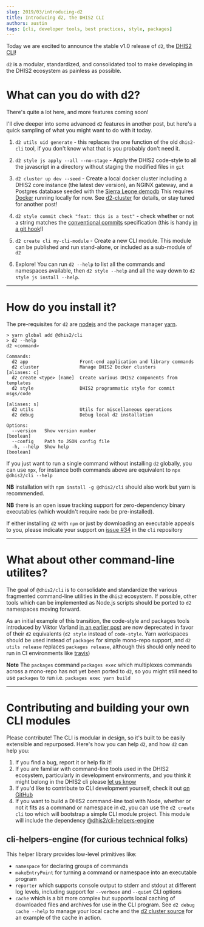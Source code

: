```yaml
---
slug: 2019/03/introducing-d2
title: Introducing d2, the DHIS2 CLI
authors: austin
tags: [cli, developer tools, best practices, style, packages]
---
```


Today we are excited to announce the stable v1.0 release of `d2`, the [DHIS2 CLI](https://www.npmjs.com/package/@dhis2/cli)!

`d2` is a modular, standardized, and consolidated tool to make developing in the DHIS2 ecosystem as painless as possible.

<!--truncate-->

# What can you do with d2?

There's quite a lot here, and more features coming soon!

I'll dive deeper into some advanced `d2` features in another post, but here's a quick sampling of what you might want to do with it today.

1. `d2 utils uid generate` - this replaces the one function of the old `dhis2-cli` tool, if you don't know what that is you probably don't need it.

2. `d2 style js apply --all --no-stage` - Apply the DHIS2 code-style to all the javascript in a directory without staging the modified files in `git`

3. `d2 cluster up dev --seed` - Create a local docker cluster including a DHIS2 core instance (the latest dev version), an NGINX gateway, and a Postgres database seeded with the [Sierra Leone demodb](https://github.com/dhis2/dhis2-demo-db/tree/master/sierra-leone) This requires [Docker](https://www.docker.com/products/docker-desktop) running locally for now. See [d2-cluster](https://github.com/dhis2/cli/tree/master/packages/cluster) for details, or stay tuned for another post!

4. `d2 style commit check "feat: this is a test"` - check whether or not a string matches the [conventional commits](http://conventionalcommits.org/) specification (this is handy [in a git hook](https://github.com/dhis2/cli/blob/master/package.json#L19)!)

5. `d2 create cli my-cli-module` - Create a new CLI module. This module can be published and run stand-alone, or included as a sub-module of `d2`

6. Explore! You can run `d2 --help` to list all the commands and namespaces available, then `d2 style --help` and all the way down to `d2 style js install --help`.

---

# How do you install it?

The pre-requisites for `d2` are [nodejs](https://nodejs.org/en/download/) and the package manager [yarn](https://yarnpkg.com/lang/en/docs/install/).

```shell
> yarn global add @dhis2/cli
> d2 --help
d2 <command>

Commands:
  d2 app                   Front-end application and library commands
  d2 cluster               Manage DHIS2 Docker clusters             [aliases: c]
  d2 create <type> [name]  Create various DHIS2 components from templates
  d2 style                 DHIS2 programmatic style for commit msgs/code
                                                                    [aliases: s]
  d2 utils                 Utils for miscellaneous operations
  d2 debug                 Debug local d2 installation

Options:
  --version   Show version number                                      [boolean]
  --config    Path to JSON config file
  -h, --help  Show help                                                [boolean]
```

If you just want to run a single command without installing `d2` globally, you can use `npx`, for instance both commands above are equivalent to `npx @dhis2/cli --help`

**NB** installation with `npm install -g @dhis2/cli` should also work but yarn is recommended.

**NB** there is an open issue tracking support for zero-dependency binary executables (which wouldn't require `node` be pre-installed).

If either installing `d2` with `npm` or just by downloading an executable appeals to you, please indicate your support on [issue #34](https://github.com/dhis2/cli/issues/34) in the `cli` repository

---

# What about other command-line utilites?

The goal of `@dhis2/cli` is to consolidate and standardize the various fragmented command-line utilities in the `dhis2` ecosystem. If possible, other tools which can be implemented as Node.js scripts should be ported to `d2` namespaces moving forward.

As an initial example of this transition, the code-style and packages tools introduced by Viktor Varland [in an earlier post](2018-12-07-packages-and-conventions.md) are now deprecated in favor of their `d2` equivalents (`d2 style` instead of `code-style`. Yarn workspaces should be used instead of `packages` for simple mono-repo support, and `d2 utils release` replaces `packages release`, although this should only need to run in CI environments like [travis](https://www.travis-ci.com))

**Note** The `packages` command `packages exec` which multiplexes commands across a mono-repo has not yet been ported to `d2`, so you might still need to use `packages` to run i.e. `packages exec yarn build`

---

# Contributing and building your own CLI modules

Please contribute! The CLI is modular in design, so it's built to be easily extensible and repurposed. Here's how you can help `d2`, and how `d2` can help you:

1. If you find a bug, report it or help fix it!
2. If you are familiar with command-line tools used in the DHIS2 ecosystem, particularly in development environments, and you think it might belong in the DHIS2 cli please [let us know](https://github.com/dhis2/cli/issues/new)
3. If you'd like to contribute to CLI development yourself, check it out [on GitHub](https://github.com/dhis2/cli)
4. If you want to build a DHIS2 command-line tool with Node, whether or not it fits as a command or namespace in `d2`, you can use the `d2 create cli` too which will bootstrap a simple CLI module project. This module will include the dependency [@dhis2/cli-helpers-engine](https://github.com/dhis2/cli-helpers-engine)

## cli-helpers-engine (for curious technical folks)

This helper library provides low-level primitives like:

- `namespace` for declaring groups of commands
- `makeEntryPoint` for turning a command or namespace into an executable program
- `reporter` which supports console output to stderr and stdout at different log levels, including support for `--verbose` and `--quiet` CLI options
- `cache` which is a bit more complex but supports local caching of downloaded files and archives for use in the CLI program. See `d2 debug cache --help` to manage your local cache and the [d2 cluster source](https://github.com/dhis2/cli/tree/master/packages/cluster/src/commands) for an example of the cache in action.
